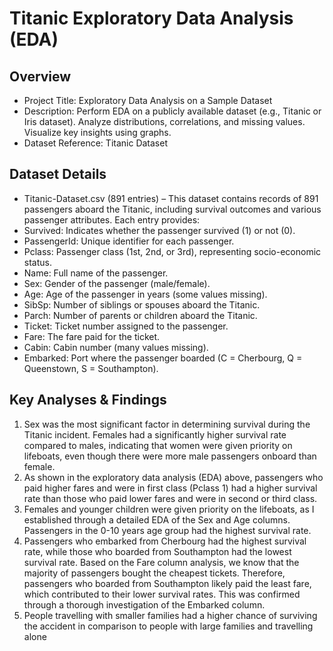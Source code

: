# Titanic Exploratory Data Analysis (EDA)
## Overview
- Project Title: Exploratory Data Analysis on a Sample Dataset
- Description: Perform EDA on a publicly available dataset (e.g., Titanic or Iris dataset). Analyze distributions, correlations, and missing values. Visualize key insights using graphs.
- Dataset Reference: Titanic Dataset
## Dataset Details
- Titanic-Dataset.csv (891 entries) – This dataset contains records of 891 passengers aboard the Titanic, including survival outcomes and various passenger attributes. Each entry provides:
- Survived: Indicates whether the passenger survived (1) or not (0).
- PassengerId: Unique identifier for each passenger.
-	Pclass: Passenger class (1st, 2nd, or 3rd), representing socio-economic status.
-	Name: Full name of the passenger.
-	Sex: Gender of the passenger (male/female).
-	Age: Age of the passenger in years (some values missing).
-	SibSp: Number of siblings or spouses aboard the Titanic.
-	Parch: Number of parents or children aboard the Titanic.
-	Ticket: Ticket number assigned to the passenger.
-	Fare: The fare paid for the ticket.
-	Cabin: Cabin number (many values missing).
-	Embarked: Port where the passenger boarded (C = Cherbourg, Q = Queenstown, S = Southampton).
## Key Analyses & Findings
1.	Sex was the most significant factor in determining survival during the Titanic incident. Females had a significantly higher survival rate compared to males, indicating that women were given priority on lifeboats, even though there were more male passengers onboard than female.
2.	As shown in the exploratory data analysis (EDA) above, passengers who paid higher fares and were in first class (Pclass 1) had a higher survival rate than those who paid lower fares and were in second or third class.
3.	Females and younger children were given priority on the lifeboats, as I established through a detailed EDA of the Sex and Age columns. Passengers in the 0-10 years age group had the highest survival rate.
4.	Passengers who embarked from Cherbourg had the highest survival rate, while those who boarded from Southampton had the lowest survival rate. Based on the Fare column analysis, we know that the majority of passengers bought the cheapest tickets. Therefore, passengers who boarded from Southampton likely paid the least fare, which contributed to their lower survival rates. This was confirmed through a thorough investigation of the Embarked column.
5.	People travelling with smaller families had a higher chance of surviving the accident in comparison to people with large families and travelling alone



